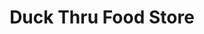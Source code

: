 ---
title: "Duck Thru Food Store"
url: /ahoskie/duck-thru-food-store-memorial-drive-east/
shop: convenience
---